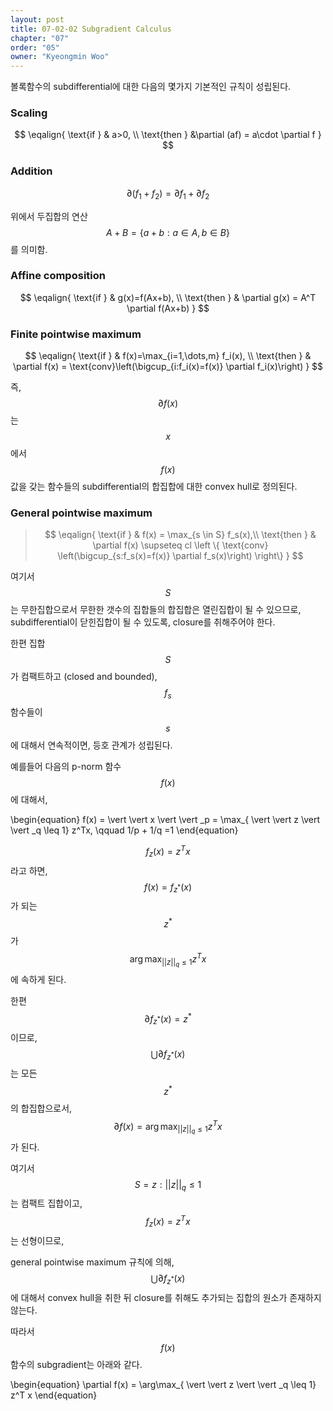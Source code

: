 ```yaml
---
layout: post
title: 07-02-02 Subgradient Calculus
chapter: "07"
order: "05"
owner: "Kyeongmin Woo"
---
```


볼록함수의 subdifferential에 대한 다음의 몇가지 기본적인 규칙이 성립된다.

### Scaling

>
$$
\eqalign{
\text{if } & a>0, \\
\text{then } &\partial (af) = a\cdot \partial f
}
$$

### Addition

>
$$\partial(f_1 + f_2) = \partial f_1 + \partial f_2$$

위에서 두집합의 연산 $$A+B= \{a+b:a\in A, b \in B\}$$를 의미함. 

### Affine composition 

>
$$
\eqalign{
\text{if } & g(x)=f(Ax+b), \\
\text{then } & \partial g(x) = A^T \partial f(Ax+b)
}
$$

### Finite pointwise maximum

>
$$
\eqalign{
\text{if } & f(x)=\max_{i=1,\dots,m} f_i(x), \\
\text{then } & \partial f(x) = \text{conv}\left(\bigcup_{i:f_i(x)=f(x)} \partial f_i(x)\right)
}
$$

즉, $$\partial f(x)$$는 $$x$$에서 $$f(x)$$값을 갖는 함수들의 subdifferential의 합집합에 대한 convex hull로 정의된다. 

### General pointwise maximum

>$$
\eqalign{
\text{if } & f(x) = \max_{s \in S} f_s(x),\\ 
\text{then } & \partial f(x) \supseteq cl \left \{ \text{conv} \left(\bigcup_{s:f_s(x)=f(x)} \partial f_s(x)\right) \right\}
}
$$


여기서 $$S$$는 무한집합으로서 무한한 갯수의 집합들의 합집합은 열린집합이 될 수 있으므로, subdifferential이 닫힌집합이 될 수 있도록, closure를 취해주어야 한다. 

한편 집합 $$S$$가 컴팩트하고 (closed and bounded), $$f_s$$ 함수들이 $$s$$에 대해서 연속적이면, 등호 관계가 성립된다. 

예를들어 다음의 p-norm 함수 $$f(x)$$에 대해서,  
>
\begin{equation}
f(x) =  \vert  \vert x \vert  \vert \_p = \max_{ \vert  \vert z \vert  \vert _q \leq 1} z^Tx, \qquad 1/p + 1/q =1
\end{equation}

$$f_z(x)=z^Tx$$라고 하면, $$f(x)=f_{z^*}(x)$$가 되는 $$z^*$$가 $$\arg\max_{ \vert  \vert z \vert  \vert _q \leq 1} z^Tx$$에 속하게 된다. 

한편 $$\partial f_{z^*}(x)=z^*$$ 이므로, $$\bigcup \partial f_{z^*}(x)$$는 모든 $$z^*$$의 합집합으로서, $$\partial f(x) = \arg\max_{ \vert  \vert z \vert  \vert _q \leq 1} z^Tx$$ 가 된다.  

여기서 $$S={z: \vert  \vert z \vert  \vert _q \leq 1}$$는 컴팩트 집합이고, $$f_z(x)=z^Tx$$는 선형이므로,

general pointwise maximum 규칙에 의해,  $$\bigcup \partial f_{z^*}(x)$$에 대해서 convex hull을 취한 뒤 closure를 취해도 추가되는 집합의 원소가 존재하지 않는다. 

따라서 $$f(x)$$ 함수의 subgradient는 아래와 같다.

>
\begin{equation}
\partial f(x) = \arg\max_{ \vert  \vert z \vert  \vert _q \leq 1} z^T x
\end{equation}
